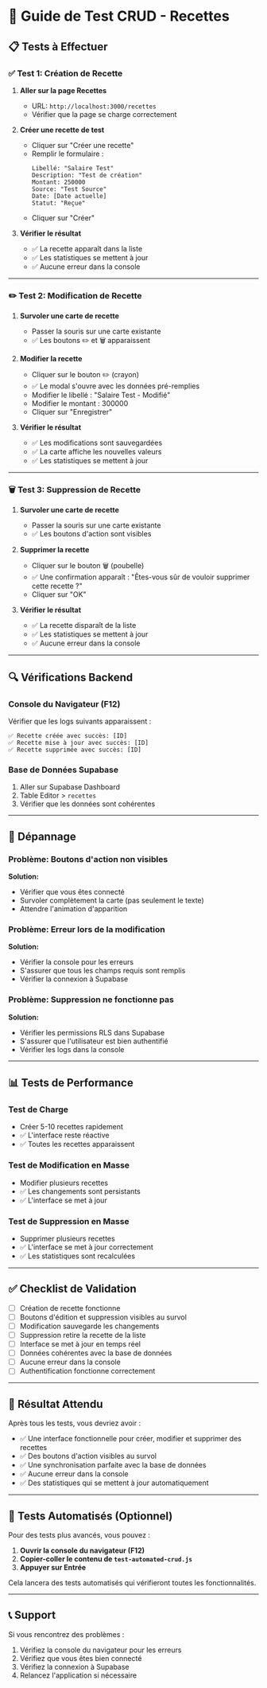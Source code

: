 # 🧪 Guide de Test CRUD - Recettes

## 📋 Tests à Effectuer

### ✅ **Test 1: Création de Recette**

1. **Aller sur la page Recettes**
   - URL: `http://localhost:3000/recettes`
   - Vérifier que la page se charge correctement

2. **Créer une recette de test**
   - Cliquer sur "Créer une recette"
   - Remplir le formulaire :
     ```
     Libellé: "Salaire Test"
     Description: "Test de création"
     Montant: 250000
     Source: "Test Source"
     Date: [Date actuelle]
     Statut: "Reçue"
     ```
   - Cliquer sur "Créer"

3. **Vérifier le résultat**
   - ✅ La recette apparaît dans la liste
   - ✅ Les statistiques se mettent à jour
   - ✅ Aucune erreur dans la console

---

### ✏️ **Test 2: Modification de Recette**

1. **Survoler une carte de recette**
   - Passer la souris sur une carte existante
   - ✅ Les boutons ✏️ et 🗑️ apparaissent

2. **Modifier la recette**
   - Cliquer sur le bouton ✏️ (crayon)
   - ✅ Le modal s'ouvre avec les données pré-remplies
   - Modifier le libellé : "Salaire Test - Modifié"
   - Modifier le montant : 300000
   - Cliquer sur "Enregistrer"

3. **Vérifier le résultat**
   - ✅ Les modifications sont sauvegardées
   - ✅ La carte affiche les nouvelles valeurs
   - ✅ Les statistiques se mettent à jour

---

### 🗑️ **Test 3: Suppression de Recette**

1. **Survoler une carte de recette**
   - Passer la souris sur une carte existante
   - ✅ Les boutons d'action sont visibles

2. **Supprimer la recette**
   - Cliquer sur le bouton 🗑️ (poubelle)
   - ✅ Une confirmation apparaît : "Êtes-vous sûr de vouloir supprimer cette recette ?"
   - Cliquer sur "OK"

3. **Vérifier le résultat**
   - ✅ La recette disparaît de la liste
   - ✅ Les statistiques se mettent à jour
   - ✅ Aucune erreur dans la console

---

## 🔍 **Vérifications Backend**

### **Console du Navigateur (F12)**
Vérifier que les logs suivants apparaissent :
```
✅ Recette créée avec succès: [ID]
✅ Recette mise à jour avec succès: [ID]
✅ Recette supprimée avec succès: [ID]
```

### **Base de Données Supabase**
1. Aller sur Supabase Dashboard
2. Table Editor > `recettes`
3. Vérifier que les données sont cohérentes

---

## 🚨 **Dépannage**

### **Problème: Boutons d'action non visibles**
**Solution:**
- Vérifier que vous êtes connecté
- Survoler complètement la carte (pas seulement le texte)
- Attendre l'animation d'apparition

### **Problème: Erreur lors de la modification**
**Solution:**
- Vérifier la console pour les erreurs
- S'assurer que tous les champs requis sont remplis
- Vérifier la connexion à Supabase

### **Problème: Suppression ne fonctionne pas**
**Solution:**
- Vérifier les permissions RLS dans Supabase
- S'assurer que l'utilisateur est bien authentifié
- Vérifier les logs dans la console

---

## 📊 **Tests de Performance**

### **Test de Charge**
- Créer 5-10 recettes rapidement
- ✅ L'interface reste réactive
- ✅ Toutes les recettes apparaissent

### **Test de Modification en Masse**
- Modifier plusieurs recettes
- ✅ Les changements sont persistants
- ✅ L'interface se met à jour

### **Test de Suppression en Masse**
- Supprimer plusieurs recettes
- ✅ L'interface se met à jour correctement
- ✅ Les statistiques sont recalculées

---

## ✅ **Checklist de Validation**

- [ ] Création de recette fonctionne
- [ ] Boutons d'édition et suppression visibles au survol
- [ ] Modification sauvegarde les changements
- [ ] Suppression retire la recette de la liste
- [ ] Interface se met à jour en temps réel
- [ ] Données cohérentes avec la base de données
- [ ] Aucune erreur dans la console
- [ ] Authentification fonctionne correctement

---

## 🎯 **Résultat Attendu**

Après tous les tests, vous devriez avoir :
- ✅ Une interface fonctionnelle pour créer, modifier et supprimer des recettes
- ✅ Des boutons d'action visibles au survol
- ✅ Une synchronisation parfaite avec la base de données
- ✅ Aucune erreur dans la console
- ✅ Des statistiques qui se mettent à jour automatiquement

---

## 🔧 **Tests Automatisés (Optionnel)**

Pour des tests plus avancés, vous pouvez :

1. **Ouvrir la console du navigateur (F12)**
2. **Copier-coller le contenu de `test-automated-crud.js`**
3. **Appuyer sur Entrée**

Cela lancera des tests automatisés qui vérifieront toutes les fonctionnalités.

---

## 📞 **Support**

Si vous rencontrez des problèmes :
1. Vérifiez la console du navigateur pour les erreurs
2. Vérifiez que vous êtes bien connecté
3. Vérifiez la connexion à Supabase
4. Relancez l'application si nécessaire

